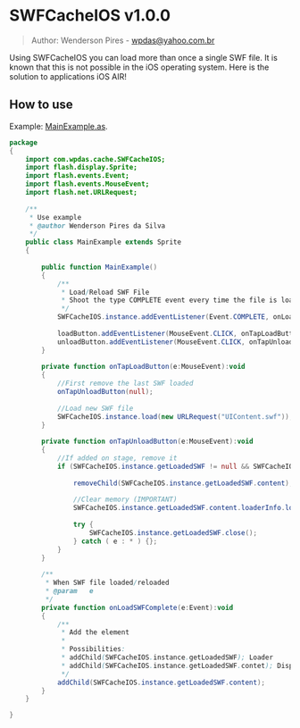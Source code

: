 # SWFCacheIOS v1.0.0
>Author: Wenderson Pires - wpdas@yahoo.com.br

Using SWFCacheIOS you can load more than once a single SWF file. It is known that this is not possible in the iOS operating system. Here is the solution to applications iOS AIR!

## How to use
Example: [MainExample.as](https://github.com/Wpdas/Physic_AS3/tree/master/example).
	
```actionscript
package 
{
	import com.wpdas.cache.SWFCacheIOS;
	import flash.display.Sprite;
	import flash.events.Event;
	import flash.events.MouseEvent;
	import flash.net.URLRequest;
	
	/**
	 * Use example
	 * @author Wenderson Pires da Silva
	 */
	public class MainExample extends Sprite
	{
		
		public function MainExample() 
		{
			/**
			 * Load/Reload SWF File
			 * Shoot the type COMPLETE event every time the file is loaded or reloaded.
			 */
			SWFCacheIOS.instance.addEventListener(Event.COMPLETE, onLoadSWFComplete);
			
			loadButton.addEventListener(MouseEvent.CLICK, onTapLoadButton);
			unloadButton.addEventListener(MouseEvent.CLICK, onTapUnloadButton);
		}
		
		private function onTapLoadButton(e:MouseEvent):void 
		{
			//First remove the last SWF loaded
			onTapUnloadButton(null);
			
			//Load new SWF file
			SWFCacheIOS.instance.load(new URLRequest("UIContent.swf"));
		}
		
		private function onTapUnloadButton(e:MouseEvent):void 
		{
			//If added on stage, remove it
			if (SWFCacheIOS.instance.getLoadedSWF != null && SWFCacheIOS.instance.getLoadedSWF.content.stage) {
				
				removeChild(SWFCacheIOS.instance.getLoadedSWF.content);
				
				//Clear memory (IMPORTANT)
				SWFCacheIOS.instance.getLoadedSWF.content.loaderInfo.loader.stopAllMovieClips();
				
				try {
					SWFCacheIOS.instance.getLoadedSWF.close();
				} catch ( e : * ) {};
			}
		}
		
		/**
		 * When SWF file loaded/reloaded
		 * @param	e
		 */
		private function onLoadSWFComplete(e:Event):void 
		{
			/**
			 * Add the element
			 * 
			 * Possibilities:
			 * addChild(SWFCacheIOS.instance.getLoadedSWF); Loader
			 * addChild(SWFCacheIOS.instance.getLoadedSWF.contet); DisplayObject context (First level to access and manipulate the source class)
			 */
			addChild(SWFCacheIOS.instance.getLoadedSWF.content);
		}
	}

}

```

